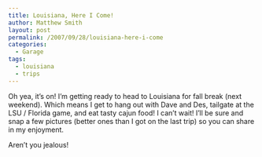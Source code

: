 ```yaml
---
title: Louisiana, Here I Come!
author: Matthew Smith
layout: post
permalink: /2007/09/28/louisiana-here-i-come
categories:
  - Garage
tags:
  - louisiana
  - trips
---
```

Oh yea, it&#8217;s on! I&#8217;m getting ready to head to Louisiana for fall break (next weekend). Which means I get to hang out with Dave and Des, tailgate at the LSU / Florida game, and eat tasty cajun food! I can&#8217;t wait! I&#8217;ll be sure and snap a few pictures (better ones than I got on the last trip) so you can share in my enjoyment.

Aren&#8217;t you jealous!